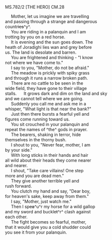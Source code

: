 MS.782/2 [THE HERO] CM.28 

&nbsp;&nbsp;&nbsp;&nbsp;&nbsp;Mother, let us imagine we are travelling \
and passing through a strange and dangerous \
countr~~ies~~^y^. \
&nbsp;&nbsp;&nbsp;&nbsp;&nbsp;You are riding in a palanquin and I am \
trotting by you on a red horse. \
&nbsp;&nbsp;&nbsp;&nbsp;&nbsp;It is evening and the sun goes down. The \
heath of Joradighi lies wan and grey before \
us. The land is desolate and barren. \
&nbsp;&nbsp;&nbsp;&nbsp;&nbsp;You are frightened and thinking - "I know \
not where we have come to." \
&nbsp;&nbsp;&nbsp;&nbsp;&nbsp;I say to you, "Mother, do not be afraid." \
&nbsp;&nbsp;&nbsp;&nbsp;&nbsp;The meadow is prickly with spiky grass \
and through it runs a narrow broken path. \
&nbsp;&nbsp;&nbsp;&nbsp;&nbsp;There are no cattle to be seen in the \
wide field, they have gone to their village \
stalls. 
&nbsp;&nbsp;&nbsp;&nbsp;&nbsp;It grows dark and dim on the land and sky \
and we cannot tell where we are going. \
&nbsp;&nbsp;&nbsp;&nbsp;&nbsp;Suddenly you call me and ask me in a \
whisper, "What light is that near the bank?" \
&nbsp;&nbsp;&nbsp;&nbsp;&nbsp;Just then there bursts a fearful yell and \
figures come running toward us. \
&nbsp;&nbsp;&nbsp;&nbsp;&nbsp;You sit crouched in your palanquin and \
repeat the names of ^the^ gods in prayer. \
&nbsp;&nbsp;&nbsp;&nbsp;&nbsp;The bearers, shaking in terror, hide \
themselves in the thorny bush. \
&nbsp;&nbsp;&nbsp;&nbsp;&nbsp;I shout to you, "Never fear, mother, I am \
by your side." \
&nbsp;&nbsp;&nbsp;&nbsp;&nbsp;With long sticks in their hands and hair \
all wild about their heads they come nearer \
and nearer. \
&nbsp;&nbsp;&nbsp;&nbsp;&nbsp;I shout, "Take care villains! One step \
more and you are dead men." \
&nbsp;&nbsp;&nbsp;&nbsp;&nbsp;They give another terrible yell and \
rush forward. \
&nbsp;&nbsp;&nbsp;&nbsp;&nbsp;You clutch my hand and say, "Dear boy, \
for heaven's sake, keep away from them." \
&nbsp;&nbsp;&nbsp;&nbsp;&nbsp;I say, "Mother, just watch me." \
&nbsp;&nbsp;&nbsp;&nbsp;&nbsp;Then I sp~~ea~~^u^r my horse for a wild gallop \
and my sword and buckle~~t~~^r^ clash against \
each other. \
&nbsp;&nbsp;&nbsp;&nbsp;&nbsp;The fight becomes so fearful, mother, \
that it would give you a cold shudder could \
you see it from your palanquin.
